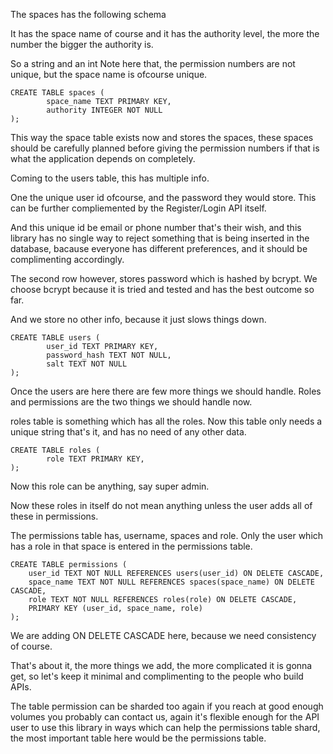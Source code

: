 The spaces has the following schema

It has the space name of course
and it has the authority level, the more the number the bigger the authority is.

So a string and an int
Note here that, the permission numbers are not unique, but the space name is ofcourse unique.

```
CREATE TABLE spaces (
        space_name TEXT PRIMARY KEY,
        authority INTEGER NOT NULL
);
```

This way the space table exists now and stores the spaces, these spaces should be carefully planned before giving the permission numbers if that is what the application depends on completely.

Coming to the users table, this has multiple info.

One the unique user id ofcourse, and the password they would store.
This can be further compliemented by the Register/Login API itself.

And this unique id be email or phone number that's their wish, and this library
has no single way to reject something that is being inserted in the database, bacause everyone has different preferences, and it should be complimenting accordingly.

The second row however, stores password which is hashed by bcrypt. We choose bcrypt because it is tried and tested and has the best outcome so far.

And we store no other info, because it just slows things down.

```
CREATE TABLE users (
        user_id TEXT PRIMARY KEY,
        password_hash TEXT NOT NULL,
        salt TEXT NOT NULL
);
```

Once the users are here there are few more things we should handle.
Roles and permissions are the two things we should handle now.

roles table is something which has all the roles. Now this table only needs a unique string that's it, and has no need of any other data.

```
CREATE TABLE roles (
        role TEXT PRIMARY KEY,
);
```

Now this role can be anything, say super admin.

Now these roles in itself do not mean anything unless the user adds all of these in permissions.

The permissions table has, username, spaces and role.
Only the user which has a role in that space is entered in the permissions table.

```
CREATE TABLE permissions (
    user_id TEXT NOT NULL REFERENCES users(user_id) ON DELETE CASCADE,
    space_name TEXT NOT NULL REFERENCES spaces(space_name) ON DELETE CASCADE,
    role TEXT NOT NULL REFERENCES roles(role) ON DELETE CASCADE,
    PRIMARY KEY (user_id, space_name, role)
);
```

We are adding ON DELETE CASCADE here, because we need consistency of course.

That's about it, the more things we add, the more complicated it is gonna get,
so let's keep it minimal and complimenting to the people who build APIs.

The table permission can be sharded too again if you reach at good enough volumes you probably can contact us, again it's flexible enough for the API user to use this library in ways which can help the permissions table shard,
the most important table here would be the permissions table.